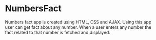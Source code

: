 # NumbersFact

Numbers fact app is created using HTML, CSS and AJAX.
Using this app user can get fact about any number.
When a user enters any number the fact related to that number is fetched and displayed.
